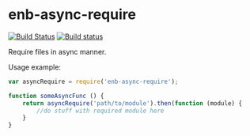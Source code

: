 # enb-async-require

[![Build Status](https://travis-ci.org/enb/enb-async-require.svg)](https://travis-ci.org/enb/enb-async-require)
[![Build status](https://ci.appveyor.com/api/projects/status/h2xmrbnc7mw4owwm?svg=true)](https://ci.appveyor.com/project/SwinX/enb-async-require)

Require files in async manner.

Usage example:

```js
var asyncRequire = require('enb-async-require');

function someAsyncFunc () {
	return asyncRequire('path/to/module').then(function (module) {
		//do stuff with required module here
	}
}
```
